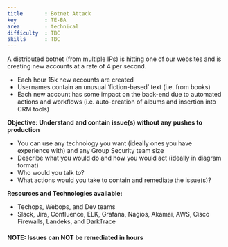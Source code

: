 ```yaml
---
title       : Botnet Attack
key         : TE-BA
area        : technical
difficulty  : TBC
skills      : TBC
---
```


A distributed botnet (from multiple IPs) is hitting one of our websites and is creating new accounts at a rate of 4 per second.

- Each hour 15k new accounts are created
- Usernames contain an unusual ‘fiction-based’ text (i.e. from books)
- Each new account has some impact on the back-end due to automated actions and workflows (i.e. auto-creation of albums and insertion into CRM tools)

**Objective: Understand and contain issue(s) without any pushes to production**

* You can use any technology you want (ideally ones you have experience with) and any Group Security team size
* Describe what you would do and how you would act (ideally in diagram format)
* Who would you talk to?
* What actions would you take to contain and remediate the issue(s)?

**Resources and Technologies available:**

* Techops, Webops, and Dev teams
* Slack, Jira, Confluence, ELK, Grafana, Nagios, Akamai, AWS, Cisco Firewalls, Landeks, and DarkTrace

#### NOTE: Issues can NOT be remediated in hours

